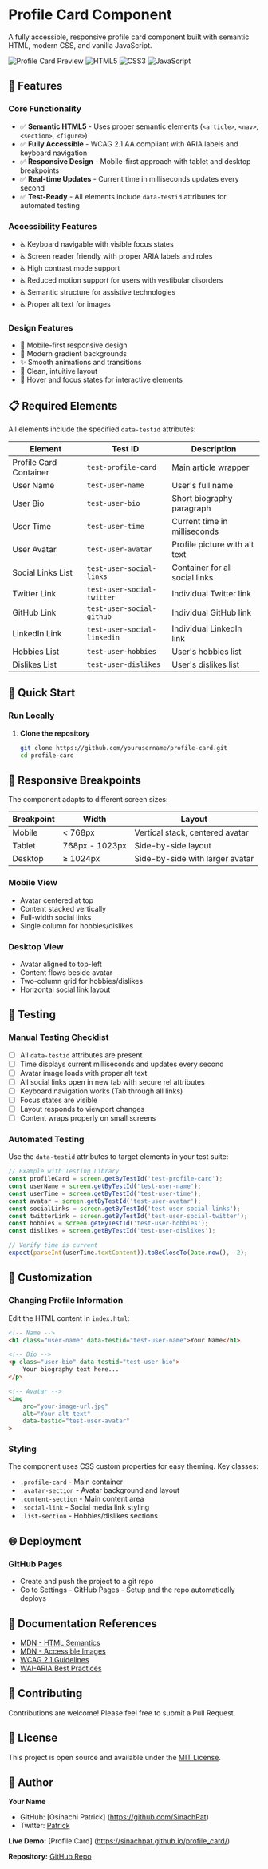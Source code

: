 # Profile Card Component

A fully accessible, responsive profile card component built with semantic HTML, modern CSS, and vanilla JavaScript.

![Profile Card Preview](https://img.shields.io/badge/Status-Production%20Ready-success)
![HTML5](https://img.shields.io/badge/HTML5-E34F26?logo=html5&logoColor=white)
![CSS3](https://img.shields.io/badge/CSS3-1572B6?logo=css3&logoColor=white)
![JavaScript](https://img.shields.io/badge/JavaScript-F7DF1E?logo=javascript&logoColor=black)

## 🌟 Features

### Core Functionality
- ✅ **Semantic HTML5** - Uses proper semantic elements (`<article>`, `<nav>`, `<section>`, `<figure>`)
- ✅ **Fully Accessible** - WCAG 2.1 AA compliant with ARIA labels and keyboard navigation
- ✅ **Responsive Design** - Mobile-first approach with tablet and desktop breakpoints
- ✅ **Real-time Updates** - Current time in milliseconds updates every second
- ✅ **Test-Ready** - All elements include `data-testid` attributes for automated testing

### Accessibility Features
- ♿ Keyboard navigable with visible focus states
- ♿ Screen reader friendly with proper ARIA labels and roles
- ♿ High contrast mode support
- ♿ Reduced motion support for users with vestibular disorders
- ♿ Semantic structure for assistive technologies
- ♿ Proper alt text for images

### Design Features
- 📱 Mobile-first responsive design
- 🎨 Modern gradient backgrounds
- ✨ Smooth animations and transitions
- 🎯 Clean, intuitive layout
- 💅 Hover and focus states for interactive elements

## 📋 Required Elements

All elements include the specified `data-testid` attributes:

| Element | Test ID | Description |
|---------|---------|-------------|
| Profile Card Container | `test-profile-card` | Main article wrapper |
| User Name | `test-user-name` | User's full name |
| User Bio | `test-user-bio` | Short biography paragraph |
| User Time | `test-user-time` | Current time in milliseconds |
| User Avatar | `test-user-avatar` | Profile picture with alt text |
| Social Links List | `test-user-social-links` | Container for all social links |
| Twitter Link | `test-user-social-twitter` | Individual Twitter link |
| GitHub Link | `test-user-social-github` | Individual GitHub link |
| LinkedIn Link | `test-user-social-linkedin` | Individual LinkedIn link |
| Hobbies List | `test-user-hobbies` | User's hobbies list |
| Dislikes List | `test-user-dislikes` | User's dislikes list |

## 🚀 Quick Start

### Run Locally

1. **Clone the repository**
   ```bash
   git clone https://github.com/yourusername/profile-card.git
   cd profile-card
   ```

## 📱 Responsive Breakpoints

The component adapts to different screen sizes:

| Breakpoint | Width | Layout |
|------------|-------|--------|
| Mobile | < 768px | Vertical stack, centered avatar |
| Tablet | 768px - 1023px | Side-by-side layout |
| Desktop | ≥ 1024px | Side-by-side with larger avatar |

### Mobile View
- Avatar centered at top
- Content stacked vertically
- Full-width social links
- Single column for hobbies/dislikes

### Desktop View
- Avatar aligned to top-left
- Content flows beside avatar
- Two-column grid for hobbies/dislikes
- Horizontal social link layout

## 🧪 Testing

### Manual Testing Checklist

- [ ] All `data-testid` attributes are present
- [ ] Time displays current milliseconds and updates every second
- [ ] Avatar image loads with proper alt text
- [ ] All social links open in new tab with secure rel attributes
- [ ] Keyboard navigation works (Tab through all links)
- [ ] Focus states are visible
- [ ] Layout responds to viewport changes
- [ ] Content wraps properly on small screens

### Automated Testing

Use the `data-testid` attributes to target elements in your test suite:

```javascript
// Example with Testing Library
const profileCard = screen.getByTestId('test-profile-card');
const userName = screen.getByTestId('test-user-name');
const userTime = screen.getByTestId('test-user-time');
const avatar = screen.getByTestId('test-user-avatar');
const socialLinks = screen.getByTestId('test-user-social-links');
const twitterLink = screen.getByTestId('test-user-social-twitter');
const hobbies = screen.getByTestId('test-user-hobbies');
const dislikes = screen.getByTestId('test-user-dislikes');

// Verify time is current
expect(parseInt(userTime.textContent)).toBeCloseTo(Date.now(), -2);
```

## 🎨 Customization

### Changing Profile Information

Edit the HTML content in `index.html`:

```html
<!-- Name -->
<h1 class="user-name" data-testid="test-user-name">Your Name</h1>

<!-- Bio -->
<p class="user-bio" data-testid="test-user-bio">
    Your biography text here...
</p>

<!-- Avatar -->
<img 
    src="your-image-url.jpg" 
    alt="Your alt text"
    data-testid="test-user-avatar"
>
```

### Styling

The component uses CSS custom properties for easy theming. Key classes:

- `.profile-card` - Main container
- `.avatar-section` - Avatar background and layout
- `.content-section` - Main content area
- `.social-link` - Social media link styling
- `.list-section` - Hobbies/dislikes sections

## 🌐 Deployment


### GitHub Pages

- Create and push the project to a git repo
- Go to Settings - GitHub Pages - Setup and the repo automatically deploys

## 📖 Documentation References

- [MDN - HTML Semantics](https://developer.mozilla.org/en-US/docs/Web/HTML/Element)
- [MDN - Accessible Images](https://developer.mozilla.org/en-US/docs/Web/Accessibility/Images)
- [WCAG 2.1 Guidelines](https://www.w3.org/WAI/WCAG21/quickref/)
- [WAI-ARIA Best Practices](https://www.w3.org/WAI/ARIA/apg/)

## 🤝 Contributing

Contributions are welcome! Please feel free to submit a Pull Request.

## 📄 License

This project is open source and available under the [MIT License](LICENSE).

## 👤 Author

**Your Name**
- GitHub: [Osinachi Patrick] (https://github.com/SinachPat)
- Twitter: [Patrick](https://twitter.com/0xsinachpat)


**Live Demo:** [Profile Card] (https://sinachpat.github.io/profile_card/)

**Repository:** [GitHub Repo](https://github.com/SinachPat/profile_card)
